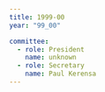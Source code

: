 ```yaml
---
title: 1999-00
year: "99_00"

committee:
  - role: President
    name: unknown
  - role: Secretary
    name: Paul Kerensa
---
```

